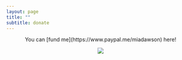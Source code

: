```yaml
---
layout: page
title: ""
subtitle: donate
---
```


<p align="center">You can [fund me](https://www.paypal.me/miadawson) here!</p>


<p align="center"><img src= "https://media.giphy.com/media/3o7bu2s4p3ydnZ1WVy/giphy.gif" /></p>

